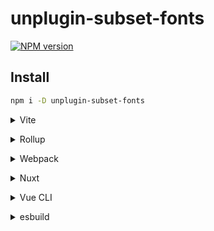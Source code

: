 # unplugin-subset-fonts

[![NPM version](https://img.shields.io/npm/v/unplugin-subset-fonts)](https://www.npmjs.com/package/unplugin-subset-fonts)

## Install

```bash
npm i -D unplugin-subset-fonts
```

<details>
<summary>Vite</summary><br>

```ts
// vite.config.ts
import SubsetFonts from 'unplugin-subset-fonts/vite'

export default defineConfig({
  plugins: [
    SubsetFonts({ /* options */ }),
  ],
})
```

<br></details>

<details>
<summary>Rollup</summary><br>

```ts
// rollup.config.js
import SubsetFonts from 'unplugin-subset-fonts/rollup'

export default {
  plugins: [
    SubsetFonts({ /* options */ }),
  ],
}
```

<br></details>


<details>
<summary>Webpack</summary><br>

```ts
// webpack.config.js
module.exports = {
  /* ... */
  plugins: [
    require('unplugin-subset-fonts/webpack')({ /* options */ })
  ]
}
```

<br></details>

<details>
<summary>Nuxt</summary><br>

Nuxt 2 and [Nuxt Bridge](https://github.com/nuxt/bridge)

```js
// nuxt.config.js
export default {
  buildModules: [
    ['unplugin-subset-fonts/nuxt', { /* options */ }],
  ],
}
```

Nuxt 3

```js
// nuxt.config.js
export default defineNuxtConfig({
  modules: [
    ['unplugin-subset-fonts/nuxt', { /* options */ }]
  ],
})
```

<br></details>

<details>
<summary>Vue CLI</summary><br>

```ts
// vue.config.js
module.exports = {
  configureWebpack: {
    plugins: [
      require('unplugin-subset-fonts/webpack')({ /* options */ }),
    ],
  },
}
```

<br></details>

<details>
<summary>esbuild</summary><br>

```ts
// esbuild.config.js
import { build } from 'esbuild'
import SubsetFonts from 'unplugin-subset-fonts/esbuild'

build({
  plugins: [SubsetFonts()],
})
```

<br></details>